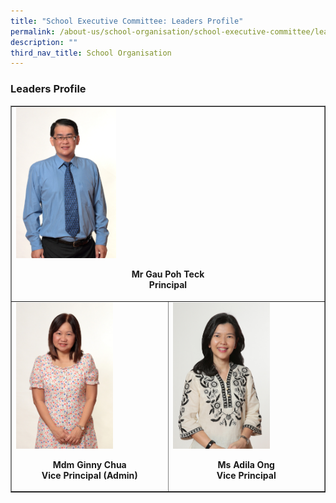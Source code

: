```yaml
---
title: "School Executive Committee: Leaders Profile"
permalink: /about-us/school-organisation/school-executive-committee/leaders-profile/
description: ""
third_nav_title: School Organisation
---
```

<h3><strong>Leaders Profile</strong></h3>
<table style="border-collapse: collapse; width: 100%;" border="1">
<tbody>
<tr>
<td colspan ="2"><img style="width: 33%;" src="/images/sec1.jpg" /><p style="text-align: center;"><strong>Mr Gau Poh Teck</strong><br /><strong>Principal</strong></p></td>
</tr>
<tr>
<td style="width: 50%;"><img style="width: 66%;" src="/images/sec2.jpg" /><p style="text-align: center;"><strong>Mdm Ginny Chua<br />Vice Principal (Admin)</strong></p></td>
<td style="width: 50%;"><img style="width: 66%;" src="/images/sec3.jpg" /><p style="text-align: center;"><strong>Ms Adila Ong<br />Vice Principal</strong></p></td>
</tr>
</tbody>
</table>